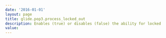 ```yaml
---
date: '2016-01-01'
layout: page
title: glide.pop3.process_locked_out
description: Enables (true) or disables (false) the ability for locked out users to trigger inbound actions.
value:  
---
```

